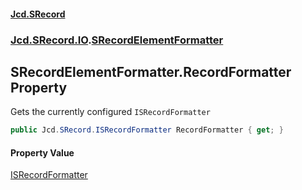 #### [Jcd.SRecord](index.md 'index')
### [Jcd.SRecord.IO](Jcd.SRecord.IO.md 'Jcd.SRecord.IO').[SRecordElementFormatter](Jcd.SRecord.IO.SRecordElementFormatter.md 'Jcd.SRecord.IO.SRecordElementFormatter')

## SRecordElementFormatter.RecordFormatter Property

Gets the currently configured `ISRecordFormatter`

```csharp
public Jcd.SRecord.ISRecordFormatter RecordFormatter { get; }
```

#### Property Value
[ISRecordFormatter](Jcd.SRecord.ISRecordFormatter.md 'Jcd.SRecord.ISRecordFormatter')
